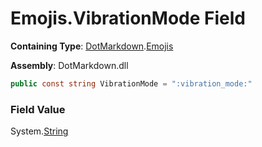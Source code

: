 # Emojis\.VibrationMode Field

**Containing Type**: [DotMarkdown](../../README.md)\.[Emojis](../README.md)

**Assembly**: DotMarkdown\.dll

```csharp
public const string VibrationMode = ":vibration_mode:"
```

### Field Value

System\.[String](https://docs.microsoft.com/en-us/dotnet/api/system.string)